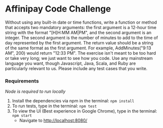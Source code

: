 # Affinipay Code Challenge

Without using any built-in date or time functions, write a function or method that accepts two mandatory arguments: the first argument is a 12-hour time string with the format "[H]H:MM AM|PM", and the second argument is an integer. The second argument is the number of minutes to add to the time of day represented by the first argument. The return value should be a string of the same format as the first argument. For example, AddMinutes("9:13 AM", 200) would return "12:33 PM". The exercise isn't meant to be too hard or take very long; we just want to see how you code. Use any mainstream language you want, though Javascript, Java, Scala, and Ruby are particularly relevant to us. Please include any test cases that you write.

### Requirements
*Node is required to run locally*

1. Install the dependencies via npm in the terminal: `npm install`
2. To run tests, type in the terminal: `npm test`
3. To view the UI (Best experience in Google Chrome), type in the terminal: `npm start`
    - Navigate to [http://localhost:8080/](http://localhost:8080/)
